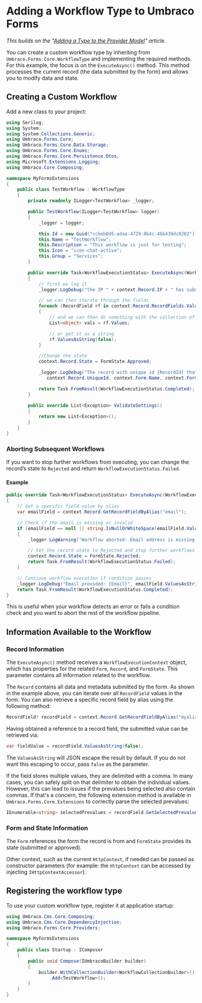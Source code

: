 # Adding a Workflow Type to Umbraco Forms

*This builds on the "[Adding a Type to the Provider Model](adding-a-type.md)" article.*

You can create a custom workflow type by inheriting from `Umbraco.Forms.Core.WorkflowType` and implementing the required methods. For this example, the focus is on the `ExecuteAsync()` method. This method processes the current record (the data submitted by the form) and allows you to modify data and state.

## Creating a Custom Workflow

Add a new class to your project:

```csharp
using Serilog;
using System;
using System.Collections.Generic;
using Umbraco.Forms.Core;
using Umbraco.Forms.Core.Data.Storage;
using Umbraco.Forms.Core.Enums;
using Umbraco.Forms.Core.Persistence.Dtos;
using Microsoft.Extensions.Logging;
using Umbraco.Core.Composing;

namespace MyFormsExtensions
{
    public class TestWorkflow : WorkflowType
    {
        private readonly ILogger<TestWorkflow> _logger;

        public TestWorkflow(ILogger<TestWorkflow> logger)
        {
            _logger = logger;

            this.Id = new Guid("ccbeb0d5-adaa-4729-8b4c-4bb439dc0202");
            this.Name = "TestWorkflow";
            this.Description = "This workflow is just for testing";
            this.Icon = "icon-chat-active";
            this.Group = "Services";
        }

        public override Task<WorkflowExecutionStatus> ExecuteAsync(WorkflowExecutionContext context)
        {
            // first we log it
            _logger.LogDebug("the IP " + context.Record.IP + " has submitted a record");

            // we can then iterate through the fields
            foreach (RecordField rf in context.Record.RecordFields.Values)
            {
                // and we can then do something with the collection of values on each field
                List<object> vals = rf.Values;

                // or get it as a string
                rf.ValuesAsString(false);
            }

            //Change the state
            context.Record.State = FormState.Approved;

            _logger.LogDebug("The record with unique id {RecordId} that was submitted via the Form {FormName} with id {FormId} has been changed to {RecordState} state",
               context.Record.UniqueId, context.Form.Name, context.Form.Id, "approved");

            return Task.FromResult(WorkflowExecutionStatus.Completed);
        }

        public override List<Exception> ValidateSettings()
        {
            return new List<Exception>();
        }
    }
}
```

### Aborting Subsequent Workflows

If you want to stop further workflows from executing, you can change the record’s state to `Rejected` and return `WorkflowExecutionStatus.Failed`.

#### Example

```csharp
public override Task<WorkflowExecutionStatus> ExecuteAsync(WorkflowExecutionContext context)
{
    // Get a specific field value by alias
    var emailField = context.Record.GetRecordFieldByAlias("email");

    // Check if the email is missing or invalid
    if (emailField == null || string.IsNullOrWhiteSpace(emailField.ValuesAsString(false)))
    {
        _logger.LogWarning("Workflow aborted: Email address is missing.");

        // Set the record state to Rejected and stop further workflows
        context.Record.State = FormState.Rejected;
        return Task.FromResult(WorkflowExecutionStatus.Failed);
    }

    // Continue workflow execution if condition passes
    _logger.LogDebug("Email provided: {Email}", emailField.ValuesAsString(false));
    return Task.FromResult(WorkflowExecutionStatus.Completed);
}
```

This is useful when your workflow detects an error or fails a condition check and you want to abort the rest of the workflow pipeline.

## Information Available to the Workflow

### Record Information

The `ExecuteAsync()` method receives a `WorkflowExecutionContext` object, which has properties for the related `Form`, `Record`, and `FormState`.  This parameter contains all information related to the workflow.

The `Record` contains all data and metadata submitted by the form.  As shown in the example above, you can iterate over all `RecordField` values in the form. You can also retrieve a specific record field by alias using the following method:

```csharp
RecordField? recordField = context.Record.GetRecordFieldByAlias("myalias");
```

Having obtained a reference to a record field, the submitted value can be retrieved via:

```csharp
var fieldValue = recordField.ValuesAsString(false);
```

The `ValuesAsString` will JSON escape the result by default. If you do not want this escaping to occur, pass `false` as the parameter.

If the field stores multiple values, they are delimited with a comma. In many cases, you can safely split on that delimiter to obtain the individual values. However, this can lead to issues if the prevalues being selected also contain commas. If that's a concern, the following extension method is available in `Umbraco.Forms.Core.Extensions` to correctly parse the selected prevalues:

```csharp
IEnumerable<string> selectedPrevalues = recordField.GetSelectedPrevalues();
```

### Form and State Information

The `Form` references the form the record is from and `FormState` provides its state (submitted or approved).

Other context, such as the current `HttpContext`, if needed can be passed as constructor parameters (for example: the `HttpContext` can be accessed by injecting `IHttpContextAccessor`).

## Registering the workflow type

To use your custom workflow type, register it at application startup:

```csharp
using Umbraco.Cms.Core.Composing;
using Umbraco.Cms.Core.DependencyInjection;
using Umbraco.Forms.Core.Providers;

namespace MyFormsExtensions
{
    public class Startup : IComposer
    {
        public void Compose(IUmbracoBuilder builder)
        {
            builder.WithCollectionBuilder<WorkflowCollectionBuilder>()
                .Add<TestWorkflow>();
        }
    }
}
```
